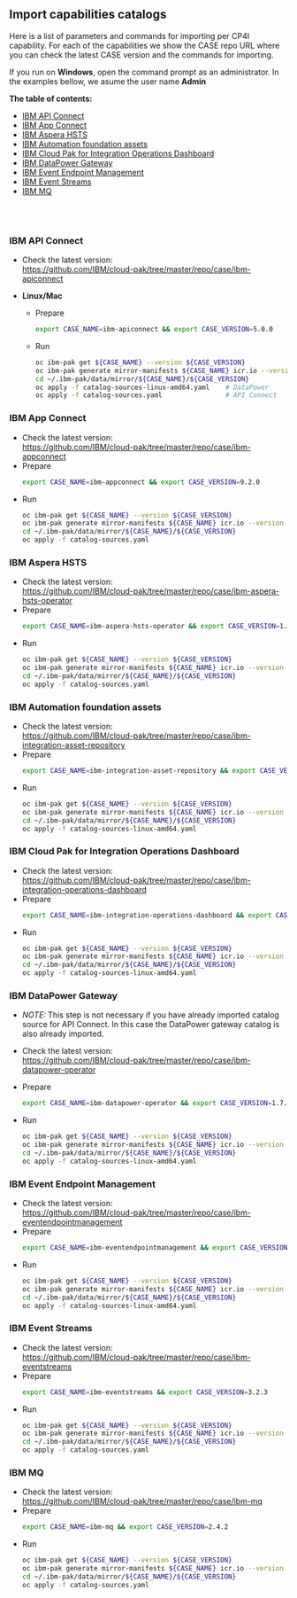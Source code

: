 ## Import capabilities catalogs

Here is a list of parameters and commands for importing per CP4I capability. For each of the capabilities we show the CASE repo URL where you can check the latest CASE version and the commands for importing. 

If you run on **Windows**, open the command prompt as an administrator. In the examples bellow, we asume the user name **Admin**

**The table of contents:**

- [IBM API Connect](#api-connect)
- [IBM App Connect](#app-connect)
- [IBM Aspera HSTS](#aspera)
- [IBM Automation foundation assets](#asset-repo)
- [IBM Cloud Pak for Integration Operations Dashboard](#operations-dashboard)
- [IBM DataPower Gateway](#data-power)
- [IBM Event Endpoint Management](#event-em)
- [IBM Event Streams](#event-streams)
- [IBM MQ](#mq)

<br><br>

<a name="api-connect"></a>
### IBM API Connect

  - Check the latest version:<br>
    https://github.com/IBM/cloud-pak/tree/master/repo/case/ibm-apiconnect

  - **Linux/Mac**  
    - Prepare
      ```sh
      export CASE_NAME=ibm-apiconnect && export CASE_VERSION=5.0.0
      ```
    - Run
      ```sh
      oc ibm-pak get ${CASE_NAME} --version ${CASE_VERSION}
      oc ibm-pak generate mirror-manifests ${CASE_NAME} icr.io --version ${CASE_VERSION}
      cd ~/.ibm-pak/data/mirror/${CASE_NAME}/${CASE_VERSION}
      oc apply -f catalog-sources-linux-amd64.yaml    # DataPower 
      oc apply -f catalog-sources.yaml                # API Connect
      ```

<a name="app-connect"></a>
### IBM App Connect 

  - Check the latest version:<br>
    https://github.com/IBM/cloud-pak/tree/master/repo/case/ibm-appconnect
  - Prepare
    ```sh
    export CASE_NAME=ibm-appconnect && export CASE_VERSION=9.2.0
    ```
  - Run
    ```sh
    oc ibm-pak get ${CASE_NAME} --version ${CASE_VERSION}
    oc ibm-pak generate mirror-manifests ${CASE_NAME} icr.io --version ${CASE_VERSION}
    cd ~/.ibm-pak/data/mirror/${CASE_NAME}/${CASE_VERSION}
    oc apply -f catalog-sources.yaml
    ```

<a name="aspera"></a>
### IBM Aspera HSTS 

  - Check the latest version:<br>
    https://github.com/IBM/cloud-pak/tree/master/repo/case/ibm-aspera-hsts-operator
  - Prepare
    ```sh
    export CASE_NAME=ibm-aspera-hsts-operator && export CASE_VERSION=1.5.11
    ```
  - Run
    ```sh
    oc ibm-pak get ${CASE_NAME} --version ${CASE_VERSION}
    oc ibm-pak generate mirror-manifests ${CASE_NAME} icr.io --version ${CASE_VERSION}
    cd ~/.ibm-pak/data/mirror/${CASE_NAME}/${CASE_VERSION}
    oc apply -f catalog-sources.yaml
    ```

<a name="asset-repo"></a>
### IBM Automation foundation assets

  - Check the latest version:<br>
    https://github.com/IBM/cloud-pak/tree/master/repo/case/ibm-integration-asset-repository
  - Prepare
    ```sh
    export CASE_NAME=ibm-integration-asset-repository && export CASE_VERSION=1.5.12
    ```
  - Run
    ```sh
    oc ibm-pak get ${CASE_NAME} --version ${CASE_VERSION}
    oc ibm-pak generate mirror-manifests ${CASE_NAME} icr.io --version ${CASE_VERSION}
    cd ~/.ibm-pak/data/mirror/${CASE_NAME}/${CASE_VERSION}
    oc apply -f catalog-sources-linux-amd64.yaml
    ```

<a name="operations-dashboard"></a>
### IBM Cloud Pak for Integration Operations Dashboard  

  - Check the latest version:<br>
    https://github.com/IBM/cloud-pak/tree/master/repo/case/ibm-integration-operations-dashboard
  - Prepare
    ```sh
    export CASE_NAME=ibm-integration-operations-dashboard && export CASE_VERSION=2.6.14
    ```
  - Run
    ```sh
    oc ibm-pak get ${CASE_NAME} --version ${CASE_VERSION}
    oc ibm-pak generate mirror-manifests ${CASE_NAME} icr.io --version ${CASE_VERSION}
    cd ~/.ibm-pak/data/mirror/${CASE_NAME}/${CASE_VERSION}
    oc apply -f catalog-sources-linux-amd64.yaml
    ```

<a name="data-power"></a>
### IBM DataPower Gateway 

  - *NOTE:* This step is not necessary if you have already imported catalog source for API Connect. 
    In this case the DataPower gateway catalog is also already imported.   

  - Check the latest version:<br>
    https://github.com/IBM/cloud-pak/tree/master/repo/case/ibm-datapower-operator
  - Prepare
    ```sh
    export CASE_NAME=ibm-datapower-operator && export CASE_VERSION=1.7.0
    ```
  - Run
    ```sh
    oc ibm-pak get ${CASE_NAME} --version ${CASE_VERSION}
    oc ibm-pak generate mirror-manifests ${CASE_NAME} icr.io --version ${CASE_VERSION}
    cd ~/.ibm-pak/data/mirror/${CASE_NAME}/${CASE_VERSION}
    oc apply -f catalog-sources-linux-amd64.yaml
    ```

<a name="event-em"></a>
### IBM Event Endpoint Management

  - Check the latest version:<br>
    https://github.com/IBM/cloud-pak/tree/master/repo/case/ibm-eventendpointmanagement
  - Prepare
    ```sh
    export CASE_NAME=ibm-eventendpointmanagement && export CASE_VERSION=11.0.3
    ```
  - Run
    ```sh
    oc ibm-pak get ${CASE_NAME} --version ${CASE_VERSION}
    oc ibm-pak generate mirror-manifests ${CASE_NAME} icr.io --version ${CASE_VERSION}
    cd ~/.ibm-pak/data/mirror/${CASE_NAME}/${CASE_VERSION}
    oc apply -f catalog-sources-linux-amd64.yaml
    ```

<a name="event-streams"></a>
### IBM Event Streams 

  - Check the latest version:<br>
    https://github.com/IBM/cloud-pak/tree/master/repo/case/ibm-eventstreams
  - Prepare
    ```sh
    export CASE_NAME=ibm-eventstreams && export CASE_VERSION=3.2.3
    ```
  - Run
    ```sh
    oc ibm-pak get ${CASE_NAME} --version ${CASE_VERSION}
    oc ibm-pak generate mirror-manifests ${CASE_NAME} icr.io --version ${CASE_VERSION}
    cd ~/.ibm-pak/data/mirror/${CASE_NAME}/${CASE_VERSION}
    oc apply -f catalog-sources.yaml
    ```

<a name="mq"></a>
### IBM MQ

  - Check the latest version:<br>
    https://github.com/IBM/cloud-pak/tree/master/repo/case/ibm-mq
  - Prepare
    ```sh
    export CASE_NAME=ibm-mq && export CASE_VERSION=2.4.2
    ```
  - Run
    ```sh
    oc ibm-pak get ${CASE_NAME} --version ${CASE_VERSION}
    oc ibm-pak generate mirror-manifests ${CASE_NAME} icr.io --version ${CASE_VERSION}
    cd ~/.ibm-pak/data/mirror/${CASE_NAME}/${CASE_VERSION}
    oc apply -f catalog-sources.yaml
    ```
